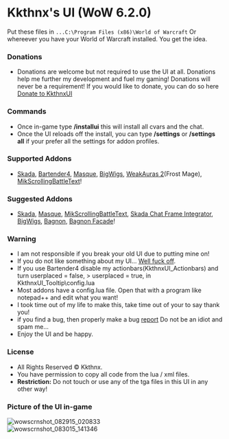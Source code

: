 # Kkthnx's UI (WoW 6.2.0)

Put these files  in `...C:\Program Files (x86)\World of Warcraft` Or whereever you have your World of Warcraft installed. You get the idea.   

### Donations   
* Donations are welcome but not required to use the UI at all. Donations help me further my development and fuel my gaming! Donations will never be a requirement! If you would like to donate, you can do so here [Donate to KkthnxUI](https://www.paypal.com/cgi-bin/webscr?cmd=_donations&business=XC5463FDLTKSE&lc=US&item_name=KkthnxUI&currency_code=USD&bn=PP%2dDonationsBF%3abtn_donateCC_LG%2egif%3aNonHosted)   

### Commands   
* Once in-game type **/installui** this will install all cvars and the chat.   
* Once the UI reloads off the install, you can type **/settings** or **/settings all** if your prefer all the settings for addon profiles.   

### Supported Addons   
* [Skada](http://www.curse.com/addons/wow/skada), [Bartender4](http://www.curse.com/addons/wow/Bartender4), [Masque](http://www.curse.com/addons/wow/Masque), [BigWigs](http://www.curse.com/addons/wow/big-wigs), [WeakAuras 2](http://www.curse.com/addons/wow/weakauras-2)(Frost Mage), [MikScrollingBattleText](http://www.curse.com/addons/wow/mik-scrolling-battle-text)!   

### Suggested Addons   
* [Skada](http://www.curse.com/addons/wow/skada), [Masque](http://www.curse.com/addons/wow/Masque), [MikScrollingBattleText](http://www.curse.com/addons/wow/mik-scrolling-battle-text), [Skada Chat Frame Integrator](http://www.wowinterface.com/downloads/info23287-SkadaChatFrameIntegrator.html), [BigWigs](http://www.curse.com/addons/wow/big-wigs), [Bagnon](http://www.curse.com/addons/wow/bagnon), [Bagnon Facade](http://www.curse.com/addons/wow/bagnon-facade)!   

### Warning   
* I am not responsible if you break your old UI due to putting mine on!   
* If you do not like something about my UI... [Well fuck off](http://puu.sh/1AJEA).   
* If you use Bartender4 disable my actionbars(KkthnxUI_Actionbars) and turn userplaced = false, > userplaced = true, in KkthnxUI_Tooltip\config.lua
* Most addons have a config.lua file. Open that with a program like notepad++ and edit what you want!   
* I took time out of my life to make this, take time out of your to say thank you!   
* if you find a bug, then properly make a bug [report](https://github.com/Kkthnx/KkthnxUI/issues/new) Do not be an idiot and spam me...   
* Enjoy the UI and be happy.     

### License 
* All Rights Reserved © Kkthnx.
* You have permission to copy all code from the lua / xml files.   
* **Restriction:** Do not touch or use any of the tga files in this UI in any other way!   

### Picture of the UI in-game   

![wowscrnshot_082915_020833](https://cloud.githubusercontent.com/assets/1692977/9566518/39e54c60-4ed6-11e5-980f-920990b90471.jpg)   
![wowscrnshot_083015_141346](https://cloud.githubusercontent.com/assets/1692977/9568824/454efad0-4f24-11e5-9547-dab47b764cb5.jpg)

